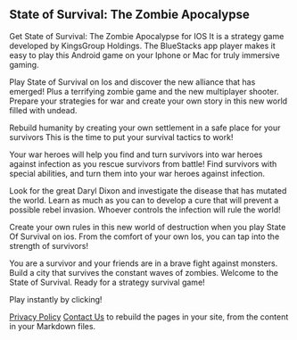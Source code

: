 ## State of Survival: The Zombie Apocalypse

Get State of Survival: The Zombie Apocalypse for IOS
It is a strategy game developed by KingsGroup Holdings. The BlueStacks app player makes it easy to play this Android game on your Iphone or Mac for truly immersive gaming.

<center><div id="interact-62361c4c0694ed00188b1c87"></div><script>var app_62361c4c0694ed00188b1c87;(function(d, t){var s=d.createElement(t),options={"appId":"62361c4c0694ed00188b1c87","width":"800","height":"800","async":true,"host":"quiz.tryinteract.com","no_cover":true, "footer":"show"};s.src='https://i.tryinteract.com/embed/app.js';s.onload=s.onreadystatechange=function(){var rs=this.readyState;if(rs)if(rs!='complete')if(rs!='loaded')return;try{app_62361c4c0694ed00188b1c87=new InteractApp();app_62361c4c0694ed00188b1c87.initialize(options);app_62361c4c0694ed00188b1c87.display();}catch(e){}};var scr=d.getElementsByTagName(t)[0],par=scr.parentNode;par.insertBefore(s,scr);})(document,'script');</script></center>

Play State of Survival on Ios and discover the new alliance that has emerged! Plus a terrifying zombie game and the new multiplayer shooter. Prepare your strategies for war and create your own story in this new world filled with undead.

 

Rebuild humanity by creating your own settlement in a safe place for your survivors This is the time to put your survival tactics to work!

 

Your war heroes will help you find and turn survivors into war heroes against infection as you rescue survivors from battle! Find survivors with special abilities, and turn them into your war heroes against infection.

 

Look for the great Daryl Dixon and investigate the disease that has mutated the world. Learn as much as you can to develop a cure that will prevent a possible rebel invasion. Whoever controls the infection will rule the world!

 

Create your own rules in this new world of destruction when you play State Of Survival on ios. From the comfort of your own Ios, you can tap into the strength of survivors!

You are a survivor and your friends are in a brave fight against monsters. Build a city that survives the constant waves of zombies. Welcome to the State of Survival. Ready for a strategy survival game!

Play instantly by clicking!

[Privacy Policy](https://app-downloaded.com/privacy-policy/) [Contact Us](https://app-downloaded.com/privacy-policy/) to rebuild the pages in your site, from the content in your Markdown files.
